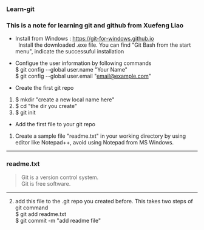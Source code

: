 ### Learn-git 
### This is a note for learning git and github from Xuefeng Liao

* Install from Windows : https://git-for-windows.github.io  
   Install the downloaded .exe file. You can find "Git Bash from the start menu", indicate the successuful installation  

* Configue the user information by following commands  
   $ git config --global user.name "Your Name"  
   $ git config --global user.email "email@example.com"

* Create the first git repo  
1. $ mkdir "create a new local name here"    
2. $ cd "the dir you create"  
3. $ git init  

* Add the first file to your git repo
1. Create a sample file "readme.txt" in your working directory by using editor like Notepad++, avoid using Notepad from MS Windows.  
----
### readme.txt
>Git is a version control system.  
>Git is free software.
----
2. add this file to the .git repo you created before. This takes two steps of git command  
$ git add readme.txt  
$ git commit -m "add readme file"
